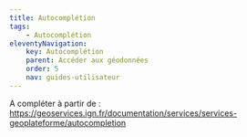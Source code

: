```yaml
---
title: Autocomplétion
tags:
    - Autocomplétion
eleventyNavigation:
    key: Autocomplétion
    parent: Accéder aux géodonnées
    order: 5
    nav: guides-utilisateur
---
```


A compléter à partir de : https://geoservices.ign.fr/documentation/services/services-geoplateforme/autocompletion
